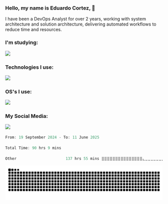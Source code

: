 ### Hello, my name is Eduardo Cortez, 🤙
I have been a DevOps Analyst for over 2 years, working with system architecture and solution architecture, delivering automated workflows to reduce time and resources.

### I'm studying:
<p align="left"> <a href="https://skillicons.dev"> <img src="https://skillicons.dev/icons?i=terraform,redhat,go" /> </a> </p>

### Technologies I use:
<p align="left"> <a href="https://skillicons.dev"> <img src="https://skillicons.dev/icons?i=docker,mysql,postgres,git,aws,bash,jenkins,figma,grafana,nginx,notion,prometheus,kubernetes" /> </a> </p>

### OS's I use:
<p align="left"> <a href="https://skillicons.dev"> <img src="https://skillicons.dev/icons?i=linux,debian,ubuntu,apple" /> </a> </p>

### My Social Media:
<p align="left"> <a href="https://skillicons.dev"> <img src="https://skillicons.dev/icons?i=linkedin,github" /> </a> </p>

<!--START_SECTION:waka-->

```scala
From: 19 September 2024 - To: 11 June 2025

Total Time: 90 hrs 9 mins

Other                      137 hrs 55 mins ⣿⣿⣿⣿⣿⣿⣿⣿⣿⣿⣿⣿⣿⣿⣿⣄⣀⣀⣀⣀⣀⣀⣀⣀⣀   60.47 %
```

<!--END_SECTION:waka-->

![GitHub Snake](https://github.com/duduomena1/duduomena1/blob/output/space.svg)

